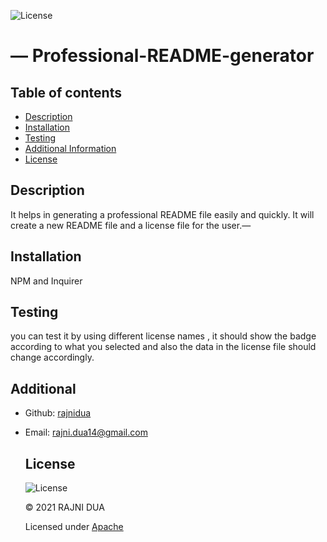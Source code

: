 
  ![License](https://img.shields.io/badge/License-Apache%202.0-blue.svg)
  # &mdash; Professional-README-generator

  ## Table of contents
  - [Description](#Description)
  - [Installation](#Installation)
  - [Testing](#Testing)
  - [Additional Information](#Additional)
  - [License](#License)

  ## Description
  It helps in generating a professional README file easily and quickly. It will create a new README file and a license file for the user.&mdash;

  ## Installation
  NPM and Inquirer

  ## Testing
  you can test it by using different license names , it should show the badge according to what you selected and also the data in the license file should change accordingly.

  ## Additional
  - Github: [rajnidua](https://github.com/rajnidua)
  - Email: rajni.dua14@gmail.com

  


    ## License
    
    ![License](https://img.shields.io/badge/License-Apache%202.0-blue.svg)
  
    &copy;  2021  RAJNI DUA
    
    Licensed under [Apache](./license)